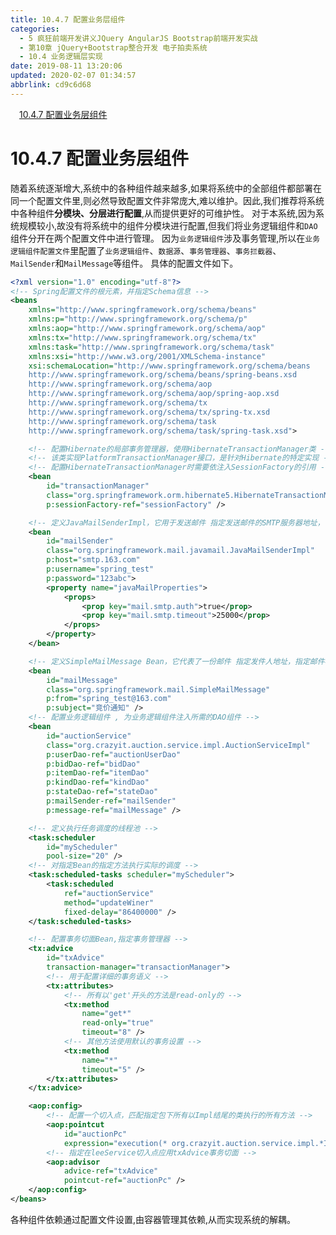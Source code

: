 ```yaml
---
title: 10.4.7 配置业务层组件
categories: 
  - 5 疯狂前端开发讲义JQuery AngularJS Bootstrap前端开发实战
  - 第10章 jQuery+Bootstrap整合开发 电子拍卖系统
  - 10.4 业务逻辑层实现
date: 2019-08-11 13:20:06
updated: 2020-02-07 01:34:57
abbrlink: cd9c6d68
---
```

<div id='my_toc'><a href="/JavaReadingNotes/cd9c6d68/#10-4-7-配置业务层组件" class="header_1">10.4.7 配置业务层组件</a>&nbsp;<br></div>
<style>.header_1{margin-left: 1em;}.header_2{margin-left: 2em;}.header_3{margin-left: 3em;}.header_4{margin-left: 4em;}.header_5{margin-left: 5em;}.header_6{margin-left: 6em;}</style>
<!--more-->
<script>if (navigator.platform.search('arm')==-1){document.getElementById('my_toc').style.display = 'none';}var e,p = document.getElementsByTagName('p');while (p.length>0) {e = p[0];e.parentElement.removeChild(e);}</script>

<!--end-->
# 10.4.7 配置业务层组件 #
随着系统逐渐增大,系统中的各种组件越来越多,如果将系统中的全部组件都部署在同一个配置文件里,则必然导致配置文件非常庞大,难以维护。因此,我们推荐将系统中各种组件**分模块、分层进行配置**,从而提供更好的可维护性。
对于本系统,因为系统规模较小,故没有将系统中的组件分模块进行配置,但我们将业务逻辑组件和`DAO`组件分开在两个配置文件中进行管理。
因为`业务逻辑组件`涉及事务管理,所以在`业务逻辑组件配置文件`里配置了`业务逻辑组件`、`数据源`、`事务管理器`、`事务拦截器`、`MailSender`和`MailMessage`等组件。
具体的配置文件如下。
```xml
<?xml version="1.0" encoding="utf-8"?>
<!-- Spring配置文件的根元素，并指定Schema信息 -->
<beans
    xmlns="http://www.springframework.org/schema/beans"
    xmlns:p="http://www.springframework.org/schema/p"
    xmlns:aop="http://www.springframework.org/schema/aop"
    xmlns:tx="http://www.springframework.org/schema/tx"
    xmlns:task="http://www.springframework.org/schema/task"
    xmlns:xsi="http://www.w3.org/2001/XMLSchema-instance"
    xsi:schemaLocation="http://www.springframework.org/schema/beans
    http://www.springframework.org/schema/beans/spring-beans.xsd
    http://www.springframework.org/schema/aop
    http://www.springframework.org/schema/aop/spring-aop.xsd
    http://www.springframework.org/schema/tx
    http://www.springframework.org/schema/tx/spring-tx.xsd
    http://www.springframework.org/schema/task
    http://www.springframework.org/schema/task/spring-task.xsd">

    <!-- 配置Hibernate的局部事务管理器，使用HibernateTransactionManager类 -->
    <!-- 该类实现PlatformTransactionManager接口，是针对Hibernate的特定实现 -->
    <!-- 配置HibernateTransactionManager时需要依注入SessionFactory的引用 -->
    <bean
        id="transactionManager"
        class="org.springframework.orm.hibernate5.HibernateTransactionManager"
        p:sessionFactory-ref="sessionFactory" />

    <!-- 定义JavaMailSenderImpl，它用于发送邮件 指定发送邮件的SMTP服务器地址， 指定登录邮箱的用户名、密码 -->
    <bean
        id="mailSender"
        class="org.springframework.mail.javamail.JavaMailSenderImpl"
        p:host="smtp.163.com"
        p:username="spring_test"
        p:password="123abc">
        <property name="javaMailProperties">
            <props>
                <prop key="mail.smtp.auth">true</prop>
                <prop key="mail.smtp.timeout">25000</prop>
            </props>
        </property>
    </bean>

    <!-- 定义SimpleMailMessage Bean，它代表了一份邮件 指定发件人地址，指定邮件标题 -->
    <bean
        id="mailMessage"
        class="org.springframework.mail.SimpleMailMessage"
        p:from="spring_test@163.com"
        p:subject="竞价通知" />
    <!-- 配置业务逻辑组件 , 为业务逻辑组件注入所需的DAO组件 -->
    <bean
        id="auctionService"
        class="org.crazyit.auction.service.impl.AuctionServiceImpl"
        p:userDao-ref="auctionUserDao"
        p:bidDao-ref="bidDao"
        p:itemDao-ref="itemDao"
        p:kindDao-ref="kindDao"
        p:stateDao-ref="stateDao"
        p:mailSender-ref="mailSender"
        p:message-ref="mailMessage" />

    <!-- 定义执行任务调度的线程池 -->
    <task:scheduler
        id="myScheduler"
        pool-size="20" />
    <!-- 对指定Bean的指定方法执行实际的调度 -->
    <task:scheduled-tasks scheduler="myScheduler">
        <task:scheduled
            ref="auctionService"
            method="updateWiner"
            fixed-delay="86400000" />
    </task:scheduled-tasks>

    <!-- 配置事务切面Bean,指定事务管理器 -->
    <tx:advice
        id="txAdvice"
        transaction-manager="transactionManager">
        <!-- 用于配置详细的事务语义 -->
        <tx:attributes>
            <!-- 所有以'get'开头的方法是read-only的 -->
            <tx:method
                name="get*"
                read-only="true"
                timeout="8" />
            <!-- 其他方法使用默认的事务设置 -->
            <tx:method
                name="*"
                timeout="5" />
        </tx:attributes>
    </tx:advice>

    <aop:config>
        <!-- 配置一个切入点，匹配指定包下所有以Impl结尾的类执行的所有方法 -->
        <aop:pointcut
            id="auctionPc"
            expression="execution(* org.crazyit.auction.service.impl.*Impl.*(..))" />
        <!-- 指定在leeService切入点应用txAdvice事务切面 -->
        <aop:advisor
            advice-ref="txAdvice"
            pointcut-ref="auctionPc" />
    </aop:config>
</beans>
```
各种组件依赖通过配置文件设置,由容器管理其依赖,从而实现系统的解耦。

